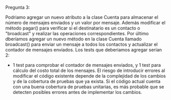 Pregunta 3:

Podriamo agregar un nuevo atributo a la clase Cuenta para almacenar el número de mensajes enviados y un valor por mensaje. Además modificar el método pagar() para verificar si el destinatario es un contacto o "broadcast" y realizar las operaciones correspondientes. Por último dberíamos agregar un nuevo método en la clase Cuenta llamado broadcast() para enviar un mensaje a todos los contactos y actualizar el contador de mensajes enviados.
Los tests que deberiamos agregar serían 2:
- 1 test para comprobar el contador de mensajes enviados, y 1 test para cálculo del costo total de los mensajes.
El riesgo de introducir errores al modificar el código existente depende de la complejidad de los cambios y de la cobertura de pruebas que ya exista. Si el código actual cuenta con una buena cobertura de pruebas unitarias, es más probable que se detecten posibles errores antes de implementar los cambios.
